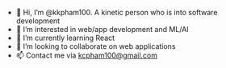 - 👋 Hi, I’m @kkpham100. A kinetic person who is into software development
- 👀 I’m interested in web/app development and ML/AI
- 🌱 I’m currently learning React
- 💞️ I’m looking to collaborate on web applications
- 📫 Contact me via kcpham100@gmail.com

<!---
kkpham100/kkpham100 is a ✨ special ✨ repository because its `README.md` (this file) appears on your GitHub profile.
You can click the Preview link to take a look at your changes.
--->
